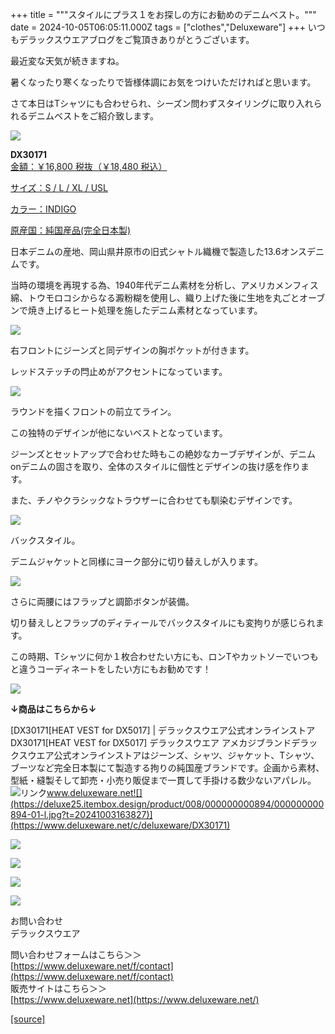 +++
title = """スタイルにプラス１をお探しの方にお勧めのデニムベスト。"""
date = 2024-10-05T06:05:11.000Z
tags = ["clothes","Deluxeware"]
+++
いつもデラックスウエアブログをご覧頂きありがとうございます。

最近変な天気が続きますね。

暑くなったり寒くなったりで皆様体調にお気をつけいただければと思います。

さて本日はTシャツにも合わせられ、シーズン問わずスタイリングに取り入れられるデニムベストをご紹介致します。

[![](https://stat.ameba.jp/user_images/20241004/11/deluxeware/01/ea/j/o1170156015493893054.jpg)](https://stat.ameba.jp/user_images/20241004/11/deluxeware/01/ea/j/o1170156015493893054.jpg)

**DX30171**  
[金額：￥16,800 税抜（￥18,480 税込）](https://www.deluxeware.net/c/deluxeware/DX30171)

[サイズ：S / L / XL / USL](https://www.deluxeware.net/c/deluxeware/DX30171)

[カラー：INDIGO](https://www.deluxeware.net/c/deluxeware/DX30171)

[原産国：純国産品(完全日本製)](https://www.deluxeware.net/c/deluxeware/DX30171)

日本デニムの産地、岡山県井原市の旧式シャトル織機で製造した13.6オンスデニムです。

当時の環境を再現する為、1940年代デニム素材を分析し、アメリカメンフィス綿、トウモロコシからなる澱粉糊を使用し、織り上げた後に生地を丸ごとオーブンで焼き上げるヒート処理を施したデニム素材となっています。

[![](https://stat.ameba.jp/user_images/20241004/11/deluxeware/b1/3f/j/o1170156015493893052.jpg)](https://stat.ameba.jp/user_images/20241004/11/deluxeware/b1/3f/j/o1170156015493893052.jpg)

右フロントにジーンズと同デザインの胸ポケットが付きます。

レッドステッチの閂止めがアクセントになっています。

[![](https://stat.ameba.jp/user_images/20241004/11/deluxeware/fc/c7/j/o1170156015493893051.jpg)](https://stat.ameba.jp/user_images/20241004/11/deluxeware/fc/c7/j/o1170156015493893051.jpg)

ラウンドを描くフロントの前立てライン。

この独特のデザインが他にないベストとなっています。

ジーンズとセットアップで合わせた時もこの絶妙なカーブデザインが、デニムonデニムの固さを取り、全体のスタイルに個性とデザインの抜け感を作ります。

また、チノやクラシックなトラウザーに合わせても馴染むデザインです。

[![](https://stat.ameba.jp/user_images/20241004/11/deluxeware/10/43/j/o1170156015493893050.jpg)](https://stat.ameba.jp/user_images/20241004/11/deluxeware/10/43/j/o1170156015493893050.jpg)

バックスタイル。

デニムジャケットと同様にヨーク部分に切り替えしが入ります。

[![](https://stat.ameba.jp/user_images/20241004/11/deluxeware/4d/6a/j/o1170156015493893047.jpg)](https://stat.ameba.jp/user_images/20241004/11/deluxeware/4d/6a/j/o1170156015493893047.jpg)

さらに両腰にはフラップと調節ボタンが装備。

切り替えしとフラップのディティールでバックスタイルにも変拘りが感じられます。

この時期、Tシャツに何か１枚合わせたい方にも、ロンTやカットソーでいつもと違うコーディネートをしたい方にもお勧めです！

[![](https://stat.ameba.jp/user_images/20241005/12/deluxeware/a9/1b/j/o0800080015494255468.jpg)](https://stat.ameba.jp/user_images/20241005/12/deluxeware/a9/1b/j/o0800080015494255468.jpg)

**↓商品はこちらから↓**

[DX30171\[HEAT VEST for DX5017\] | デラックスウエア公式オンラインストアDX30171\[HEAT VEST for DX5017\] デラックスウエア アメカジブランドデラックスウエア公式オンラインストアはジーンズ、シャツ、ジャケット、Tシャツ、ブーツなど完全日本製にて製造する拘りの純国産ブランドです。企画から素材、型紙・縫製そして卸売・小売り販促まで一貫して手掛ける数少ないアパレル。![リンク](https://c.stat100.ameba.jp/ameblo/symbols/v3.20.0/svg/gray/editor_link.svg)www.deluxeware.net![](https://deluxe25.itembox.design/product/008/000000000894/000000000894-01-l.jpg?t=20241003163827)](https://www.deluxeware.net/c/deluxeware/DX30171)

[![](https://stat.ameba.jp/user_images/20240614/12/deluxeware/fb/b4/j/o0800026015451324172.jpg?caw=800)](https://www.deluxeware.net/c/2024FWreserveall)

[![](https://stat.ameba.jp/user_images/20240315/15/deluxeware/04/7f/j/o0800026015413271803.jpg?caw=800)](https://www.instagram.com/deluxeware/?hl=ja)

[![](https://stat.ameba.jp/user_images/20220415/12/deluxeware/3b/ce/j/o0800026015103175481.jpg?caw=800)](https://www.deluxeware.net/f/headstore)

[![](https://stat.ameba.jp/user_images/20220415/12/deluxeware/d7/c6/j/o0800026015103175487.jpg?caw=800)](https://www.deluxeware.net/)

お問い合わせ  
デラックスウエア

問い合わせフォームはこちら＞＞  
[https://www.deluxeware.net/f/contact](https://www.deluxeware.net/f/contact)  
販売サイトはこちら＞＞  
[https://www.deluxeware.net](https://www.deluxeware.net/)

[[source]](https://ameblo.jp/deluxeware/entry-12869973277.html)
